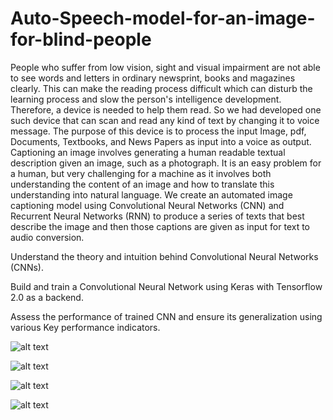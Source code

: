 # Auto-Speech-model-for-an-image-for-blind-people
People who suffer from low vision, sight and visual impairment are not able to see words and letters in ordinary newsprint, books and magazines clearly. This can make the reading process difficult which can disturb the learning process and slow the person's intelligence development. Therefore, a device is needed to help them read. So we had developed one such device that can scan and read any kind of text by changing it to voice message. The purpose of this device is to process the input Image, pdf, Documents, Textbooks, and News Papers as input into a voice as output. Captioning an image involves generating a human readable textual description given an image, such as a photograph. It is an easy problem for a human, but very challenging for a machine as it involves both understanding the content of an image and how to translate this understanding into natural language. We create an automated image captioning model using Convolutional Neural Networks (CNN) and Recurrent Neural Networks (RNN) to produce a series of texts that best describe the image and then those captions are given as input for text to audio conversion.

Understand the theory and intuition behind Convolutional Neural Networks (CNNs).

Build and train a Convolutional Neural Network using Keras with Tensorflow 2.0 as a backend.

Assess the performance of trained CNN and ensure its generalization using various Key performance indicators.

![alt text](https://github.com/ramandixit13/Auto-Speech-model-for-an-image-for-blind-people/blob/master/image4.jpg)

![alt text](https://github.com/ramandixit13/Auto-Speech-model-for-an-image-for-blind-people/blob/master/image4(1).jpg)

![alt text](https://github.com/ramandixit13/Auto-Speech-model-for-an-image-for-blind-people/blob/master/image4(2).jpg)

![alt text](https://github.com/ramandixit13/Auto-Speech-model-for-an-image-for-blind-people/blob/master/image4(3).jpg)

